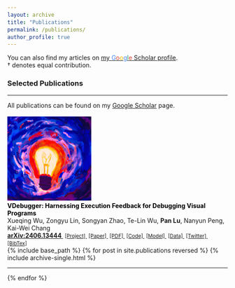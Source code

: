 ```yaml
---
layout: archive
title: "Publications"
permalink: /publications/
author_profile: true
---
```


  You can also find my articles on <a href="https://scholar.google.com/citations?user=4L_7vaoAAAAJ&hl=en&oi=ao">my <span style="color:#4285F4">G</span><span style="color:#DB4437">o</span><span style="color:#F4B400">o</span><span style="color:#4285F4">g</span><span style="color:#0F9D58">l</span><span style="color:#DB4437">e</span> Scholar profile</a>.
  <br>
  † denotes equal contribution.
<div class="container">
		<h3 id="Publications" style="">Selected Publications</h3>
		<hr>
		<!-- <font color="black">(* indicate equal contribution)</font><br><hr> -->
		All publications can be found on my <a href="https://scholar.google.com/citations?user=IyucsdQAAAAJ&hl=en" target="_blank">Google Scholar</a> page.
		<br>
		<br>
		<!-- VDebugger -->
		<div class="row">
			<div class="col-md-3">
				<img class="img-fluid img-rounded" src="images/android-chrome-192x192.png" style="" alt="">
			</div>
			<div class="col-md-9">
				<b>
					<font color="black">
						VDebugger: Harnessing Execution Feedback for Debugging Visual Programs
					</font>
				</b><br>
				Xueqing Wu, Zongyu Lin, Songyan Zhao, Te-Lin Wu, <b>Pan Lu</b>, Nanyun Peng, Kai-Wei Chang
				<br>
				<b><a href="https://arxiv.org/abs/2406.13444" target="_blank">arXiv:2406.13444&nbsp;</a></b>
				<a href="https://shirley-wu.github.io/vdebugger/" target="_blank"> <small>[Project]&nbsp;</small></a>
				<a href="https://arxiv.org/abs/2406.13444" target="_blank"> <small>[Paper]&nbsp;</small></a>
				<a href="https://arxiv.org/pdf/2406.13444.pdf" target="_blank"> <small>[PDF]&nbsp;</small></a>
				<a href="https://github.com/shirley-wu/vdebugger/" target="_blank"> <small>[Code]&nbsp;</small></a>
				<a href="https://huggingface.co/VDebugger" target="_blank"> <small>[Model]&nbsp;</small></a>
				<a href="https://huggingface.co/VDebugger" target="_blank"> <small>[Data]&nbsp;</small></a>
				<a href="https://x.com/lupantech/status/1805396589785268557" target="_blank"> <small>[Twitter]&nbsp;</small></a>
				<!-- <a href="https://huggingface.co/papers/240X.XXXXX" target="_blank"> <small>[Daily Papers]&nbsp;</small></a> -->
				<a href="bibs/arxiv24_vdebugger.txt" target="_blank"> <small>[BibTex]</small></a><br>
			</div>
		</div>
  </div>
{% include base_path %}
{% for post in site.publications reversed %}
  {% include archive-single.html %}
  <hr>
{% endfor %}
